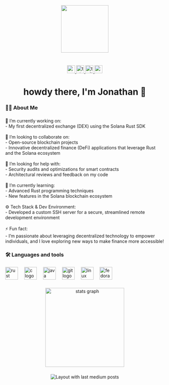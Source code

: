 <div align="center">
  <img height="150" src="https://custom-doodle.com/wp-content/uploads/doodle/adventure-time-gunter-dancing-pixel/adventure-time-gunter-dancing-pixel-doodle.gif"  />
</div>

###

<br clear="both">

<div align="center">
  <a href="jo011293@ucf.edu" target="_blank">
    <img src="https://img.shields.io/static/v1?message=Email&logo=gmail&label=&color=D14836&logoColor=white&labelColor=&style=for-the-badge" height="25" alt="gmail logo"  />
  </a>
  <a href="https://leetcode.com/u/heckapack/" target="_blank">
    <img src="https://img.shields.io/static/v1?message=LeetCode&logo=tutanota&label=&color=840010&logoColor=white&labelColor=&style=for-the-badge" height="25" alt="tutanota logo"  />
  </a>
  <a href="https://x.com/TangetCipher" target="_blank">
    <img src="https://img.shields.io/static/v1?message=Twitter&logo=twitter&label=&color=1DA1F2&logoColor=white&labelColor=&style=for-the-badge" height="25" alt="twitter logo"  />
  </a>
  <a href="https://medium.com/@TangentCipher" target="_blank">
    <img src="https://img.shields.io/static/v1?message=Medium&logo=medium&label=&color=12100E&logoColor=white&labelColor=&style=for-the-badge" height="25" alt="medium logo"  />
  </a>
</div>

###

<h1 align="center">howdy there, I'm Jonathan 👋</h1>

###

<h3 align="left">👩‍💻  About Me</h3>

###

<p align="left">🔭 I’m currently working on:<br>- My first decentralized exchange (DEX) using the Solana Rust SDK<br><br>👯 I’m looking to collaborate on:<br>- Open-source blockchain projects<br>- Innovative decentralized finance (DeFi) applications that leverage Rust and the Solana ecosystem<br><br>🤝 I’m looking for help with:<br>- Security audits and optimizations for smart contracts<br>- Architectural reviews and feedback on my code<br><br>🌱 I’m currently learning:<br>- Advanced Rust programming techniques<br>- New features in the Solana blockchain ecosystem<br><br>⚙️ Tech Stack & Dev Environment:<br>- Developed a custom SSH server for a secure, streamlined remote development environment<br><br>⚡ Fun fact:<br>- I’m passionate about leveraging decentralized technology to empower individuals, and I love exploring new ways to make finance more accessible!</p>

###

<h3 align="left">🛠 Languages and tools</h3>

###

<div align="left">
  <img src="https://cdn.jsdelivr.net/gh/devicons/devicon/icons/rust/rust-original.svg" height="40" alt="rust logo"  />
  <img width="12" />
  <img src="https://cdn.jsdelivr.net/gh/devicons/devicon/icons/c/c-original.svg" height="40" alt="c logo"  />
  <img width="12" />
  <img src="https://cdn.jsdelivr.net/gh/devicons/devicon/icons/java/java-original.svg" height="40" alt="java logo"  />
  <img width="12" />
  <img src="https://cdn.jsdelivr.net/gh/devicons/devicon/icons/git/git-original.svg" height="40" alt="git logo"  />
  <img width="12" />
  <img src="https://cdn.jsdelivr.net/gh/devicons/devicon/icons/linux/linux-original.svg" height="40" alt="linux logo"  />
  <img width="12" />
  <img src="https://cdn.jsdelivr.net/gh/devicons/devicon/icons/fedora/fedora-original.svg" height="40" alt="fedora logo"  />
</div>

###

<div align="center">
  <img src="https://github-readme-stats.vercel.app/api?username=nonceferatu&hide_title=false&hide_rank=false&show_icons=true&include_all_commits=true&count_private=true&disable_animations=false&theme=midnight-purple&locale=en&hide_border=false&order=1" height="250" alt="stats graph"  />
</div>

###

<div align="center">
  <img src="https://github-read-medium-git-main.pahlevikun.vercel.app/latest?limit=4&username=TangentCipher&theme=midnight-purple" alt="Layout with last medium posts"  />
</div>

###
